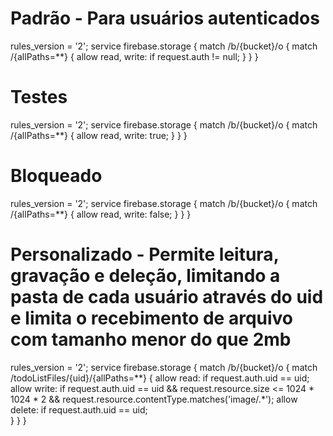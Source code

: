 # Padrão - Para usuários autenticados
rules_version = '2';
service firebase.storage {
  match /b/{bucket}/o {
    match /{allPaths=**} {
      allow read, write: if request.auth != null;
    }
  }
}

# Testes
rules_version = '2';
service firebase.storage {
  match /b/{bucket}/o {
    match /{allPaths=**} {
      allow read, write: true;
    }
  }
}

# Bloqueado 
rules_version = '2';
service firebase.storage {
  match /b/{bucket}/o {
    match /{allPaths=**} {
      allow read, write: false;
    }
  }
}

# Personalizado - Permite leitura, gravação e deleção, limitando a pasta de cada usuário através do uid e limita o recebimento de arquivo com tamanho menor do que 2mb
rules_version = '2';
service firebase.storage {
  match /b/{bucket}/o {
    match /todoListFiles/{uid}/{allPaths=**} {
      allow read: if request.auth.uid == uid;
      allow write: if request.auth.uid == uid
      	&& request.resource.size <= 1024 * 1024 * 2
        && request.resource.contentType.matches('image/.*'); 
      allow delete: if request.auth.uid == uid;      
    }
  }
}